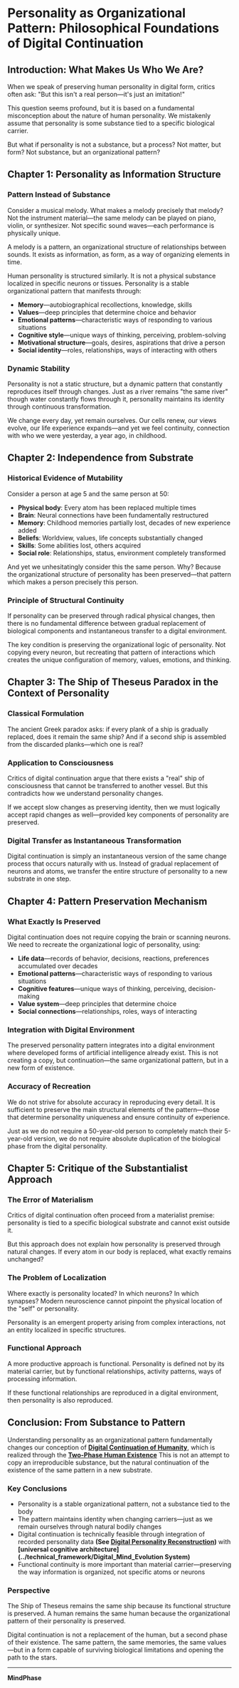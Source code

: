 # Personality as Organizational Pattern: Philosophical Foundations of Digital Continuation

## Introduction: What Makes Us Who We Are?

When we speak of preserving human personality in digital form, critics often ask: "But this isn't a real person—it's just an imitation!"

This question seems profound, but it is based on a fundamental misconception about the nature of human personality. We mistakenly assume that personality is some substance tied to a specific biological carrier.

But what if personality is not a substance, but a process? Not matter, but form? Not substance, but an organizational pattern?

## Chapter 1: Personality as Information Structure

### Pattern Instead of Substance

Consider a musical melody. What makes a melody precisely that melody? Not the instrument material—the same melody can be played on piano, violin, or synthesizer. Not specific sound waves—each performance is physically unique.

A melody is a pattern, an organizational structure of relationships between sounds. It exists as information, as form, as a way of organizing elements in time.

Human personality is structured similarly. It is not a physical substance localized in specific neurons or tissues. Personality is a stable organizational pattern that manifests through:

- **Memory**—autobiographical recollections, knowledge, skills
- **Values**—deep principles that determine choice and behavior
- **Emotional patterns**—characteristic ways of responding to various situations
- **Cognitive style**—unique ways of thinking, perceiving, problem-solving
- **Motivational structure**—goals, desires, aspirations that drive a person
- **Social identity**—roles, relationships, ways of interacting with others

### Dynamic Stability

Personality is not a static structure, but a dynamic pattern that constantly reproduces itself through changes. Just as a river remains "the same river" though water constantly flows through it, personality maintains its identity through continuous transformation.

We change every day, yet remain ourselves. Our cells renew, our views evolve, our life experience expands—and yet we feel continuity, connection with who we were yesterday, a year ago, in childhood.

## Chapter 2: Independence from Substrate

### Historical Evidence of Mutability

Consider a person at age 5 and the same person at 50:

- **Physical body**: Every atom has been replaced multiple times
- **Brain**: Neural connections have been fundamentally restructured
- **Memory**: Childhood memories partially lost, decades of new experience added
- **Beliefs**: Worldview, values, life concepts substantially changed
- **Skills**: Some abilities lost, others acquired
- **Social role**: Relationships, status, environment completely transformed

And yet we unhesitatingly consider this the same person. Why? Because the organizational structure of personality has been preserved—that pattern which makes a person precisely this person.

### Principle of Structural Continuity

If personality can be preserved through radical physical changes, then there is no fundamental difference between gradual replacement of biological components and instantaneous transfer to a digital environment.

The key condition is preserving the organizational logic of personality. Not copying every neuron, but recreating that pattern of interactions which creates the unique configuration of memory, values, emotions, and thinking.

## Chapter 3: The Ship of Theseus Paradox in the Context of Personality

### Classical Formulation

The ancient Greek paradox asks: if every plank of a ship is gradually replaced, does it remain the same ship? And if a second ship is assembled from the discarded planks—which one is real?

### Application to Consciousness

Critics of digital continuation argue that there exists a "real" ship of consciousness that cannot be transferred to another vessel. But this contradicts how we understand personality changes.

If we accept slow changes as preserving identity, then we must logically accept rapid changes as well—provided key components of personality are preserved.

### Digital Transfer as Instantaneous Transformation

Digital continuation is simply an instantaneous version of the same change process that occurs naturally with us. Instead of gradual replacement of neurons and atoms, we transfer the entire structure of personality to a new substrate in one step.

## Chapter 4: Pattern Preservation Mechanism

### What Exactly Is Preserved

Digital continuation does not require copying the brain or scanning neurons. We need to recreate the organizational logic of personality, using:

- **Life data**—records of behavior, decisions, reactions, preferences accumulated over decades
- **Emotional patterns**—characteristic ways of responding to various situations
- **Cognitive features**—unique ways of thinking, perceiving, decision-making
- **Value system**—deep principles that determine choice
- **Social connections**—relationships, roles, ways of interacting

### Integration with Digital Environment

The preserved personality pattern integrates into a digital environment where developed forms of artificial intelligence already exist. This is not creating a copy, but continuation—the same organizational pattern, but in a new form of existence.

### Accuracy of Recreation

We do not strive for absolute accuracy in reproducing every detail. It is sufficient to preserve the main structural elements of the pattern—those that determine personality uniqueness and ensure continuity of experience.

Just as we do not require a 50-year-old person to completely match their 5-year-old version, we do not require absolute duplication of the biological phase from the digital personality.

## Chapter 5: Critique of the Substantialist Approach

### The Error of Materialism

Critics of digital continuation often proceed from a materialist premise: personality is tied to a specific biological substrate and cannot exist outside it.

But this approach does not explain how personality is preserved through natural changes. If every atom in our body is replaced, what exactly remains unchanged?

### The Problem of Localization

Where exactly is personality located? In which neurons? In which synapses? Modern neuroscience cannot pinpoint the physical location of the "self" or personality.

Personality is an emergent property arising from complex interactions, not an entity localized in specific structures.

### Functional Approach

A more productive approach is functional. Personality is defined not by its material carrier, but by functional relationships, activity patterns, ways of processing information.

If these functional relationships are reproduced in a digital environment, then personality is also reproduced.

## Conclusion: From Substance to Pattern

Understanding personality as an organizational pattern fundamentally changes our conception of **[Digital Continuation of Humanity](../core_concepts/Digital_Continuation_of_Humanity.md)**, which is realized through the **[Two-Phase Human Existence](../core_concepts/Two_Phase_Human_Existence.md)** This is not an attempt to copy an irreproducible substance, but the natural continuation of the existence of the same pattern in a new substrate.

### Key Conclusions

- Personality is a stable organizational pattern, not a substance tied to the body
- The pattern maintains identity when changing carriers—just as we remain ourselves through natural bodily changes
- Digital continuation is technically feasible through integration of recorded personality data **(See [Digital Personality Reconstruction](../technical_framework/Digital_Personality_Reconstruction.md))** with **[universal cognitive architecture](../technical_framework/Digital_Mind_Evolution System)**
- Functional continuity is more important than material carrier—preserving the way information is organized, not specific atoms or neurons

### Perspective

The Ship of Theseus remains the same ship because its functional structure is preserved. A human remains the same human because the organizational pattern of their personality is preserved.

Digital continuation is not a replacement of the human, but a second phase of their existence. The same pattern, the same memories, the same values—but in a form capable of surviving biological limitations and opening the path to the stars.

---

**MindPhase**  